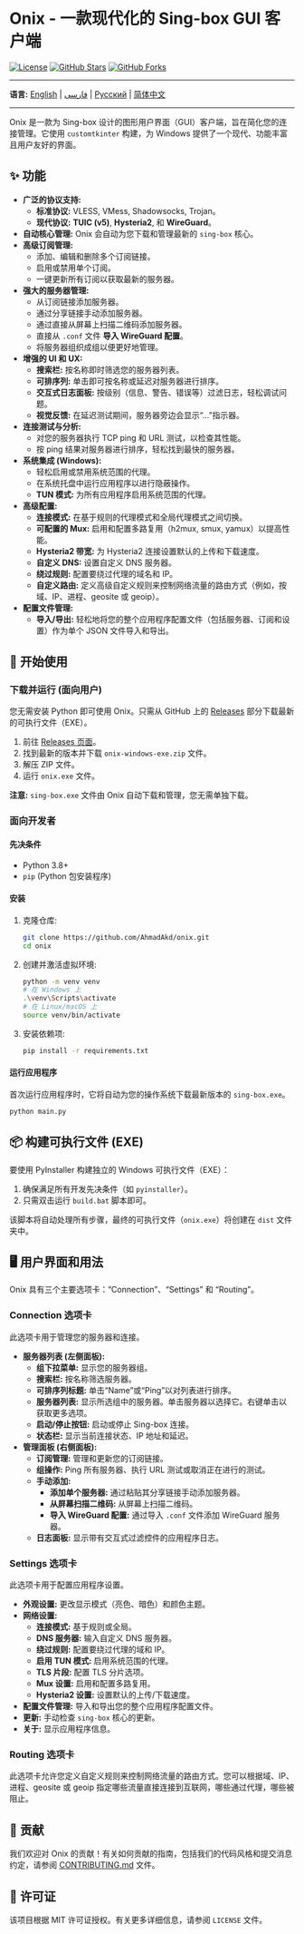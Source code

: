 # Onix - 一款现代化的 Sing-box GUI 客户端

[![License](https://img.shields.io/badge/License-MIT-blue.svg)](LICENSE)
[![GitHub Stars](https://img.shields.io/github/stars/AhmadAkd/onix?style=social)](https://github.com/AhmadAkd/onix/stargazers)
[![GitHub Forks](https://img.shields.io/github/forks/AhmadAkd/onix?style=social)](https://github.com/AhmadAkd/onix/network/members)

---

**语言:** [English](README.md) | [فارسی](README_fa.md) | [Русский](README_ru.md) | [简体中文](README_zh.md)

---

Onix 是一款为 Sing-box 设计的图形用户界面（GUI）客户端，旨在简化您的连接管理。它使用 `customtkinter` 构建，为 Windows 提供了一个现代、功能丰富且用户友好的界面。

## ✨ 功能

- **广泛的协议支持:**
  - **标准协议:** VLESS, VMess, Shadowsocks, Trojan。
  - **现代协议:** **TUIC (v5)**, **Hysteria2**, 和 **WireGuard**。
- **自动核心管理:** Onix 会自动为您下载和管理最新的 `sing-box` 核心。
- **高级订阅管理:**
    - 添加、编辑和删除多个订阅链接。
    - 启用或禁用单个订阅。
    - 一键更新所有订阅以获取最新的服务器。
- **强大的服务器管理:**
    - 从订阅链接添加服务器。
    - 通过分享链接手动添加服务器。
    - 通过直接从屏幕上扫描二维码添加服务器。
    - 直接从 `.conf` 文件 **导入 WireGuard 配置**。
    - 将服务器组织成组以便更好地管理。
- **增强的 UI 和 UX:**
    - **搜索栏:** 按名称即时筛选您的服务器列表。
    - **可排序列:** 单击即可按名称或延迟对服务器进行排序。
    - **交互式日志面板:** 按级别（信息、警告、错误等）过滤日志，轻松调试问题。
    - **视觉反馈:** 在延迟测试期间，服务器旁边会显示“...”指示器。
- **连接测试与分析:**
    - 对您的服务器执行 TCP ping 和 URL 测试，以检查其性能。
    - 按 ping 结果对服务器进行排序，轻松找到最快的服务器。
- **系统集成 (Windows):**
    - 轻松启用或禁用系统范围的代理。
    - 在系统托盘中运行应用程序以进行隐蔽操作。
    - **TUN 模式:** 为所有应用程序启用系统范围的代理。
- **高级配置:**
    - **连接模式:** 在基于规则的代理模式和全局代理模式之间切换。
    - **可配置的 Mux:** 启用和配置多路复用（h2mux, smux, yamux）以提高性能。
    - **Hysteria2 带宽:** 为 Hysteria2 连接设置默认的上传和下载速度。
    - **自定义 DNS:** 设置自定义 DNS 服务器。
    - **绕过规则:** 配置要绕过代理的域名和 IP。
    - **自定义路由:** 定义高级自定义规则来控制网络流量的路由方式（例如，按域、IP、进程、geosite 或 geoip）。
- **配置文件管理:**
    - **导入/导出:** 轻松地将您的整个应用程序配置文件（包括服务器、订阅和设置）作为单个 JSON 文件导入和导出。

## 🚀 开始使用

### 下载并运行 (面向用户)

您无需安装 Python 即可使用 Onix。只需从 GitHub 上的 [Releases](https://github.com/AhmadAkd/onix/releases) 部分下载最新的可执行文件（EXE）。

1. 前往 [Releases 页面](https://github.com/AhmadAkd/onix/releases)。
2. 找到最新的版本并下载 `onix-windows-exe.zip` 文件。
3. 解压 ZIP 文件。
4. 运行 `onix.exe` 文件。

**注意:** `sing-box.exe` 文件由 Onix 自动下载和管理，您无需单独下载。

### 面向开发者

#### 先决条件

- Python 3.8+
- `pip` (Python 包安装程序)

#### 安装

1. 克隆仓库:

    ```bash
    git clone https://github.com/AhmadAkd/onix.git
    cd onix
    ```

2. 创建并激活虚拟环境:

    ```bash
    python -m venv venv
    # 在 Windows 上
    .\venv\Scripts\activate
    # 在 Linux/macOS 上
    source venv/bin/activate
    ```

3. 安装依赖项:

    ```bash
    pip install -r requirements.txt
    ```

#### 运行应用程序

首次运行应用程序时，它将自动为您的操作系统下载最新版本的 `sing-box.exe`。

```bash
python main.py
```

## 📦 构建可执行文件 (EXE)

要使用 PyInstaller 构建独立的 Windows 可执行文件（EXE）：

1. 确保满足所有开发先决条件（如 `pyinstaller`）。
2. 只需双击运行 `build.bat` 脚本即可。

该脚本将自动处理所有步骤，最终的可执行文件（`onix.exe`）将创建在 `dist` 文件夹中。

## 🖥️ 用户界面和用法

Onix 具有三个主要选项卡：“Connection”、“Settings” 和 “Routing”。

### Connection 选项卡

此选项卡用于管理您的服务器和连接。

- **服务器列表 (左侧面板):**
  - **组下拉菜单:** 显示您的服务器组。
  - **搜索栏:** 按名称筛选服务器。
  - **可排序列标题:** 单击“Name”或“Ping”以对列表进行排序。
  - **服务器列表:** 显示所选组中的服务器。单击服务器以选择它。右键单击以获取更多选项。
  - **启动/停止按钮:** 启动或停止 Sing-box 连接。
  - **状态栏:** 显示当前连接状态、IP 地址和延迟。
- **管理面板 (右侧面板):**
  - **订阅管理:** 管理和更新您的订阅链接。
  - **组操作:** Ping 所有服务器、执行 URL 测试或取消正在进行的测试。
  - **手动添加:**
    - **添加单个服务器:** 通过粘贴其分享链接手动添加服务器。
    - **从屏幕扫描二维码:** 从屏幕上扫描二维码。
    - **导入 WireGuard 配置:** 通过导入 `.conf` 文件添加 WireGuard 服务器。
  - **日志面板:** 显示带有交互式过滤控件的应用程序日志。

### Settings 选项卡

此选项卡用于配置应用程序设置。

- **外观设置:** 更改显示模式（亮色、暗色）和颜色主题。
- **网络设置:**
  - **连接模式:** 基于规则或全局。
  - **DNS 服务器:** 输入自定义 DNS 服务器。
  - **绕过规则:** 配置要绕过代理的域和 IP。
  - **启用 TUN 模式:** 启用系统范围的代理。
  - **TLS 片段:** 配置 TLS 分片选项。
  - **Mux 设置:** 启用和配置多路复用。
  - **Hysteria2 设置:** 设置默认的上传/下载速度。
- **配置文件管理:** 导入和导出您的整个应用程序配置文件。
- **更新:** 手动检查 `sing-box` 核心的更新。
- **关于:** 显示应用程序信息。


### Routing 选项卡

此选项卡允许您定义自定义规则来控制网络流量的路由方式。您可以根据域、IP、进程、geosite 或 geoip 指定哪些流量直接连接到互联网，哪些通过代理，哪些被阻止。

## 🤝 贡献

我们欢迎对 Onix 的贡献！有关如何贡献的指南，包括我们的代码风格和提交消息约定，请参阅 [CONTRIBUTING.md](CONTRIBUTING.md) 文件。

## 📄 许可证

该项目根据 MIT 许可证授权。有关更多详细信息，请参阅 `LICENSE` 文件。